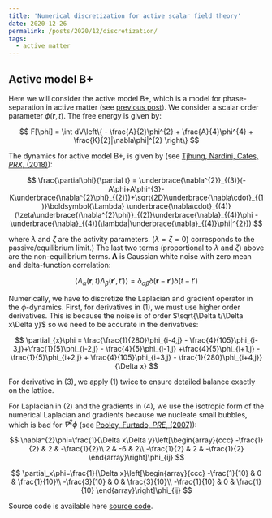 ```yaml
---
title: 'Numerical discretization for active scalar field theory'
date: 2020-12-26
permalink: /posts/2020/12/discretization/
tags:
  - active matter
---
```


## Active model B+

Here we will consider the active model B+, which is a model for phase-separation in active matter (see [previous post]).
We consider a scalar order parameter $\phi(\mathbf{r},t)$. The free energy is given by:

$$ F[\phi] = \int dV\left\{ - \frac{A}{2}\phi^{2} + \frac{A}{4}\phi^{4} + \frac{K}{2}|\nabla\phi|^{2} \right\} $$

The dynamics for active model B+, is given by (see [Tjhung, Nardini, Cates, _PRX_, (2018)]):

$$ \frac{\partial\phi}{\partial t} = \underbrace{\nabla^{2}}_{(3)}(-A\phi+A\phi^{3}-K\underbrace{\nabla^{2}\phi}_{(2)})+\sqrt{2D}\underbrace{\nabla\cdot}_{(1)}\boldsymbol{\Lambda} \underbrace{\nabla\cdot}_{(4)}(\zeta\underbrace{(\nabla^{2}\phi)}_{(2)}\underbrace{\nabla}_{(4)}\phi - \underbrace{\nabla}_{(4)}(\lambda|\underbrace{\nabla}_{(4)}\phi|^{2})) $$

where $\lambda$ and $\zeta$ are the activity parameters. ($\lambda=\zeta=0$) corresponds to the passive/equilibrium limit.) The last two terms (proportional to $\lambda$ and $\zeta$) above are the non-equilibrium terms. $\boldsymbol{\Lambda}$ is Gaussian white noise with zero mean and delta-function correlation:

$$ \left<\Lambda_\alpha(\mathbf{r},t)\Lambda_\beta(\mathbf{r}',t')\right> = \delta_{\alpha\beta}\delta(\mathbf{r}-\mathbf{r}')\delta(t-t') $$

Numerically, we have to discretize the Laplacian and gradient operator in the $\phi$-dynamics. First, for derivatives in (1), we must use higher order derivatives. This is because the noise is of order $\sqrt{\Delta t/\Delta x\Delta y}$ so we need to be accurate in the derivatives:

$$ \partial_{x}\phi = \frac{\frac{1}{280}\phi_{i-4,j} - \frac{4}{105}\phi_{i-3,j}+\frac{1}{5}\phi_{i-2,j} - \frac{4}{5}\phi_{i-1,j} +\frac{4}{5}\phi_{i+1,j} - \frac{1}{5}\phi_{i+2,j} + \frac{4}{105}\phi_{i+3,j} - \frac{1}{280}\phi_{i+4,j}}{\Delta x} $$

For derivative in (3), we apply (1) twice to ensure detailed balance exactly on the lattice.

For Laplacian in (2) and the gradients in (4), we use the isotropic form of the numerical Laplacian and gradients because we nucleate small bubbles, which is bad for _∇<sup>2</sup>ϕ_ (see [Pooley, Furtado, _PRE_, (2007)]):

$$ \nabla^{2}\phi=\frac{1}{\Delta x\Delta y}\left[\begin{array}{ccc}
-\frac{1}{2} & 2 & -\frac{1}{2}\\
2 & -6 & 2\\
-\frac{1}{2} & 2 & -\frac{1}{2}
\end{array}\right]\phi_{ij} $$

$$ \partial_x\phi=\frac{1}{\Delta x}\left[\begin{array}{ccc}
-\frac{1}{10} & 0 & \frac{1}{10}\\
-\frac{3}{10} & 0 & \frac{3}{10}\\
-\frac{1}{10} & 0 & \frac{1}{10}
\end{array}\right]\phi_{ij} $$

Source code is available here [source code].

[previous post]: https://elsentjhung.github.io//posts/2019/04/active/active.html
[Tjhung, Nardini, Cates, _PRX_, (2018)]: https://journals.aps.org/prx/abstract/10.1103/PhysRevX.8.031080
[Pooley, Furtado, _PRE_, (2007)]: https://journals.aps.org/pre/abstract/10.1103/PhysRevE.77.046702
[source code]: https://github.com/elsentjhung/active-model-B-plus
